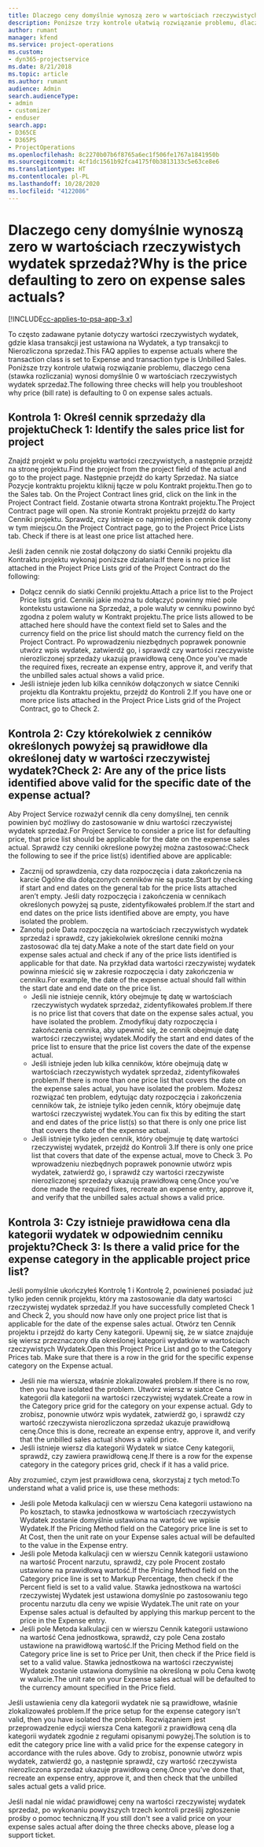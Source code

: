 ```yaml
---
title: Dlaczego ceny domyślnie wynoszą zero w wartościach rzeczywistych wydatek sprzedaż?
description: Poniższe trzy kontrole ułatwią rozwiązanie problemu, dlaczego cena wynosi domyślnie 0 w wartościach rzeczywistych wydatek sprzedaż.
author: rumant
manager: kfend
ms.service: project-operations
ms.custom:
- dyn365-projectservice
ms.date: 8/21/2018
ms.topic: article
ms.author: rumant
audience: Admin
search.audienceType:
- admin
- customizer
- enduser
search.app:
- D365CE
- D365PS
- ProjectOperations
ms.openlocfilehash: 8c2270b07b6f8765a6ec1f506fe1767a1841950b
ms.sourcegitcommit: 4cf1dc1561b92fca4175f0b3813133c5e63ce8e6
ms.translationtype: HT
ms.contentlocale: pl-PL
ms.lasthandoff: 10/28/2020
ms.locfileid: "4122086"
---
```

# <a name="why-is-the-price-defaulting-to-zero-on-expense-sales-actuals"></a><span data-ttu-id="4dd33-103">Dlaczego ceny domyślnie wynoszą zero w wartościach rzeczywistych wydatek sprzedaż?</span><span class="sxs-lookup"><span data-stu-id="4dd33-103">Why is the price defaulting to zero on expense sales actuals?</span></span>

[!INCLUDE[cc-applies-to-psa-app-3.x](../includes/cc-applies-to-psa-app-3x.md)]

<span data-ttu-id="4dd33-104">To często zadawane pytanie dotyczy wartości rzeczywistych wydatek, gdzie klasa transakcji jest ustawiona na Wydatek, a typ transakcji to Nierozliczona sprzedaż.</span><span class="sxs-lookup"><span data-stu-id="4dd33-104">This FAQ applies to expense actuals where the transaction class is set to Expense and transaction type is Unbilled Sales.</span></span> <span data-ttu-id="4dd33-105">Poniższe trzy kontrole ułatwią rozwiązanie problemu, dlaczego cena (stawka rozliczania) wynosi domyślnie 0 w wartościach rzeczywistych wydatek sprzedaż.</span><span class="sxs-lookup"><span data-stu-id="4dd33-105">The following three checks will help you troubleshoot why price (bill rate) is defaulting to 0 on expense sales actuals.</span></span>

## <a name="check-1-identify-the-sales-price-list-for-project"></a><span data-ttu-id="4dd33-106">Kontrola 1: Określ cennik sprzedaży dla projektu</span><span class="sxs-lookup"><span data-stu-id="4dd33-106">Check 1: Identify the sales price list for project</span></span>

<span data-ttu-id="4dd33-107">Znajdź projekt w polu projektu wartości rzeczywistych, a następnie przejdź na stronę projektu.</span><span class="sxs-lookup"><span data-stu-id="4dd33-107">Find the project from the project field of the actual and go to the project page.</span></span> <span data-ttu-id="4dd33-108">Następnie przejdź do karty Sprzedaż. Na siatce Pozycje kontraktu projektu kliknij łącze w polu Kontrakt projektu.</span><span class="sxs-lookup"><span data-stu-id="4dd33-108">Then go to the Sales tab. On the Project Contract lines grid, click on the link in the Project Contract field.</span></span> <span data-ttu-id="4dd33-109">Zostanie otwarta strona Kontrakt projektu.</span><span class="sxs-lookup"><span data-stu-id="4dd33-109">The Project Contract page will open.</span></span> <span data-ttu-id="4dd33-110">Na stronie Kontrakt projektu przejdź do karty Cenniki projektu. Sprawdź, czy istnieje co najmniej jeden cennik dołączony w tym miejscu.</span><span class="sxs-lookup"><span data-stu-id="4dd33-110">On the Project Contract page, go to the Project Price Lists tab. Check if there is at least one price list attached here.</span></span>

<span data-ttu-id="4dd33-111">Jeśli żaden cennik nie został dołączony do siatki Cenniki projektu dla Kontraktu projektu wykonaj poniższe działania:</span><span class="sxs-lookup"><span data-stu-id="4dd33-111">If there is no price list attached in the Project Price Lists grid of the Project Contract do the following:</span></span>

- <span data-ttu-id="4dd33-112">Dołącz cennik do siatki Cenniki projektu.</span><span class="sxs-lookup"><span data-stu-id="4dd33-112">Attach a price list to the Project Price lists grid.</span></span> <span data-ttu-id="4dd33-113">Cenniki jakie można tu dołączyć powinny mieć pole kontekstu ustawione na Sprzedaż, a pole waluty w cenniku powinno być zgodna z polem waluty w Kontrakt projektu.</span><span class="sxs-lookup"><span data-stu-id="4dd33-113">The price lists allowed to be attached here should have the context field set to Sales and the currency field on the price list should match the currency field on the Project Contract.</span></span> <span data-ttu-id="4dd33-114">Po wprowadzeniu niezbędnych poprawek ponownie utwórz wpis wydatek, zatwierdź go, i sprawdź czy wartości rzeczywiste nierozliczonej sprzedaży ukazują prawidłową cenę.</span><span class="sxs-lookup"><span data-stu-id="4dd33-114">Once you’ve made the required fixes, recreate an expense entry, approve it, and verify that the unbilled sales actual shows a valid price.</span></span>
- <span data-ttu-id="4dd33-115">Jeśli istnieje jeden lub kilka cenników dołączonych w siatce Cenniki projektu dla Kontraktu projektu, przejdź do Kontroli 2.</span><span class="sxs-lookup"><span data-stu-id="4dd33-115">If you have one or more price lists attached in the Project Price Lists grid of the Project Contract, go to Check 2.</span></span>

## <a name="check-2-are-any-of-the-price-lists-identified-above-valid-for-the-specific-date-of-the-expense-actual"></a><span data-ttu-id="4dd33-116">Kontrola 2: Czy którekolwiek z cenników określonych powyżej są prawidłowe dla określonej daty w wartości rzeczywistej wydatek?</span><span class="sxs-lookup"><span data-stu-id="4dd33-116">Check 2: Are any of the price lists identified above valid for the specific date of the expense actual?</span></span>

<span data-ttu-id="4dd33-117">Aby Project Service rozważył cennik dla ceny domyślnej, ten cennik powinien być możliwy do zastosowanie w dniu wartości rzeczywistej wydatek sprzedaż.</span><span class="sxs-lookup"><span data-stu-id="4dd33-117">For Project Service to consider a price list for defaulting price, that price list should be applicable for the date on the expense sales actual.</span></span> <span data-ttu-id="4dd33-118">Sprawdź czy cenniki określone powyżej można zastosować:</span><span class="sxs-lookup"><span data-stu-id="4dd33-118">Check the following to see if the price list(s) identified above are applicable:</span></span>

- <span data-ttu-id="4dd33-119">Zacznij od sprawdzenia, czy data rozpoczęcia i data zakończenia na karcie Ogólne dla dołączonych cenników nie są puste.</span><span class="sxs-lookup"><span data-stu-id="4dd33-119">Start by checking if start and end dates on the general tab for the price lists attached aren’t empty.</span></span> <span data-ttu-id="4dd33-120">Jeśli daty rozpoczęcia i zakończenia w cennikach określonych powyżej są puste, zidentyfikowałeś problem.</span><span class="sxs-lookup"><span data-stu-id="4dd33-120">If the start and end dates on the price lists identified above are empty, you have isolated the problem.</span></span> 
- <span data-ttu-id="4dd33-121">Zanotuj pole Data rozpoczęcia na wartościach rzeczywistych wydatek sprzedaż i sprawdź, czy jakiekolwiek określone cenniki można zastosować dla tej daty.</span><span class="sxs-lookup"><span data-stu-id="4dd33-121">Make a note of the start date field on your expense sales actual and check if any of the price lists identified is applicable for that date.</span></span> <span data-ttu-id="4dd33-122">Na przykład data wartości rzeczywistej wydatek powinna mieścić się w zakresie rozpoczęcia i daty zakończenia w cenniku.</span><span class="sxs-lookup"><span data-stu-id="4dd33-122">For example, the date of the expense actual should fall within the start date and end date on the price list.</span></span> 
    - <span data-ttu-id="4dd33-123">Jeśli nie istnieje cennik, który obejmuje tę datę w wartościach rzeczywistych wydatek sprzedaż, zidentyfikowałeś problem.</span><span class="sxs-lookup"><span data-stu-id="4dd33-123">If there is no price list that covers that date on the expense sales actual, you have isolated the problem.</span></span> <span data-ttu-id="4dd33-124">Zmodyfikuj daty rozpoczęcia i zakończenia cennika, aby upewnić się, że cennik obejmuje datę wartości rzeczywistej wydatek.</span><span class="sxs-lookup"><span data-stu-id="4dd33-124">Modify the start and end dates of the price list to ensure that the price list covers the date of the expense actual.</span></span> 
    - <span data-ttu-id="4dd33-125">Jeśli istnieje jeden lub kilka cenników, które obejmują datę w wartościach rzeczywistych wydatek sprzedaż, zidentyfikowałeś problem.</span><span class="sxs-lookup"><span data-stu-id="4dd33-125">If there is more than one price list that covers the date on the expense sales actual, you have isolated the problem.</span></span> <span data-ttu-id="4dd33-126">Możesz rozwiązać ten problem, edytując daty rozpoczęcia i zakończenia cenników tak, że istnieje tylko jeden cennik, który obejmuje datę wartości rzeczywistej wydatek.</span><span class="sxs-lookup"><span data-stu-id="4dd33-126">You can fix this by editing the start and end dates of the price list(s) so that there is only one price list that covers the date of the expense actual.</span></span> 
    - <span data-ttu-id="4dd33-127">Jeśli istnieje tylko jeden cennik, który obejmuje tę datę wartości rzeczywistej wydatek, przejdź do Kontroli 3.</span><span class="sxs-lookup"><span data-stu-id="4dd33-127">If there is only one price list that covers that date of the expense actual, move to Check 3.</span></span>
<span data-ttu-id="4dd33-128">Po wprowadzeniu niezbędnych poprawek ponownie utwórz wpis wydatek, zatwierdź go, i sprawdź czy wartości rzeczywiste nierozliczonej sprzedaży ukazują prawidłową cenę.</span><span class="sxs-lookup"><span data-stu-id="4dd33-128">Once you’ve done made the required fixes, recreate an expense entry, approve it, and verify that the unbilled sales actual shows a valid price.</span></span>

## <a name="check-3-is-there-a-valid-price-for-the-expense-category-in-the-applicable-project-price-list"></a><span data-ttu-id="4dd33-129">Kontrola 3: Czy istnieje prawidłowa cena dla kategorii wydatek w odpowiednim cenniku projektu?</span><span class="sxs-lookup"><span data-stu-id="4dd33-129">Check 3: Is there a valid price for the expense category in the applicable project price list?</span></span> 

<span data-ttu-id="4dd33-130">Jeśli pomyślnie ukończyłeś Kontrolę 1 i Kontrolę 2, powinieneś posiadać już tylko jeden cennik projektu, który ma zastosowanie dla daty wartości rzeczywistej wydatek sprzedaż.</span><span class="sxs-lookup"><span data-stu-id="4dd33-130">If you have successfully completed Check 1 and Check 2, you should now have only one project price list that is applicable for the date of the expense sales actual.</span></span> <span data-ttu-id="4dd33-131">Otwórz ten Cennik projektu i przejdź do karty Ceny kategorii. Upewnij się, że w siatce znajduje się wiersz przeznaczony dla określonej kategorii wydatków w wartościach rzeczywistych Wydatek.</span><span class="sxs-lookup"><span data-stu-id="4dd33-131">Open this Project Price List and go to the Category Prices tab. Make sure that there is a row in the grid for the specific expense category on the Expense actual.</span></span>
 
- <span data-ttu-id="4dd33-132">Jeśli nie ma wiersza, właśnie zlokalizowałeś problem.</span><span class="sxs-lookup"><span data-stu-id="4dd33-132">If there is no row, then you have isolated the problem.</span></span> <span data-ttu-id="4dd33-133">Utwórz wiersz w siatce Cena kategorii dla kategorii na wartości rzeczywistej wydatek.</span><span class="sxs-lookup"><span data-stu-id="4dd33-133">Create a row in the Category price grid for the category on your expense actual.</span></span> <span data-ttu-id="4dd33-134">Gdy to zrobisz, ponownie utwórz wpis wydatek, zatwierdź go, i sprawdź czy wartość rzeczywista nierozliczona sprzedaż ukazuje prawidłową cenę.</span><span class="sxs-lookup"><span data-stu-id="4dd33-134">Once this is done, recreate an expense entry, approve it, and verify that the unbilled sales actual shows a valid price.</span></span> 
- <span data-ttu-id="4dd33-135">Jeśli istnieje wiersz dla kategorii Wydatek w siatce Ceny kategorii, sprawdź, czy zawiera prawidłową cenę.</span><span class="sxs-lookup"><span data-stu-id="4dd33-135">If there is a row for the expense category in the category prices grid, check if it has a valid price.</span></span>

<span data-ttu-id="4dd33-136">Aby zrozumieć, czym jest prawidłowa cena, skorzystaj z tych metod:</span><span class="sxs-lookup"><span data-stu-id="4dd33-136">To understand what a valid price is, use these methods:</span></span>

- <span data-ttu-id="4dd33-137">Jeśli pole Metoda kalkulacji cen w wierszu Cena kategorii ustawiono na Po kosztach, to stawka jednostkowa w wartościach rzeczywistych Wydatek zostanie domyślnie ustawiona na wartość we wpisie Wydatek.</span><span class="sxs-lookup"><span data-stu-id="4dd33-137">If the Pricing Method field on the Category price line is set to At Cost, then the unit rate on your Expense sales actual will be defaulted to the value in the Expense entry.</span></span>
- <span data-ttu-id="4dd33-138">Jeśli pole Metoda kalkulacji cen w wierszu Cennik kategorii ustawiono na wartość Procent narzutu, sprawdź, czy pole Procent zostało ustawione na prawidłową wartość.</span><span class="sxs-lookup"><span data-stu-id="4dd33-138">If the Pricing Method field on the Category price line is set to Markup Percentage, then check if the Percent field is set to a valid value.</span></span> <span data-ttu-id="4dd33-139">Stawka jednostkowa na wartości rzeczywistej Wydatek jest ustawiona domyślnie po zastosowaniu tego procentu narzutu dla ceny we wpisie Wydatek.</span><span class="sxs-lookup"><span data-stu-id="4dd33-139">The unit rate on your Expense sales actual is defaulted by applying this markup percent to the price in the Expense entry.</span></span>
- <span data-ttu-id="4dd33-140">Jeśli pole Metoda kalkulacji cen w wierszu Cennik kategorii ustawiono na wartość Cena jednostkowa, sprawdź, czy pole Cena zostało ustawione na prawidłową wartość.</span><span class="sxs-lookup"><span data-stu-id="4dd33-140">If the Pricing Method field on the Category price line is set to Price per Unit, then check if the Price field is set to a valid value.</span></span> <span data-ttu-id="4dd33-141">Stawka jednostkowa na wartości rzeczywistej Wydatek zostanie ustawiona domyślnie na określoną w polu Cena kwotę w walucie.</span><span class="sxs-lookup"><span data-stu-id="4dd33-141">The unit rate on your Expense sales actual will be defaulted to the currency amount specified in the Price field.</span></span>

<span data-ttu-id="4dd33-142">Jeśli ustawienia ceny dla kategorii wydatek nie są prawidłowe, właśnie zlokalizowałeś problem.</span><span class="sxs-lookup"><span data-stu-id="4dd33-142">If the price setup for the expense category isn't valid, then you have isolated the problem.</span></span> <span data-ttu-id="4dd33-143">Rozwiązaniem jest przeprowadzenie edycji wiersza Cena kategorii z prawidłową ceną dla kategorii wydatek zgodnie z regułami opisanymi powyżej.</span><span class="sxs-lookup"><span data-stu-id="4dd33-143">The solution is to edit the category price line with a valid price for the expense category in accordance with the rules above.</span></span> <span data-ttu-id="4dd33-144">Gdy to zrobisz, ponownie utwórz wpis wydatek, zatwierdź go, a następnie sprawdź, czy wartość rzeczywista nierozliczona sprzedaż ukazuje prawidłową cenę.</span><span class="sxs-lookup"><span data-stu-id="4dd33-144">Once you’ve done that, recreate an expense entry, approve it, and then check that the unbilled sales actual gets a valid price.</span></span>

<span data-ttu-id="4dd33-145">Jeśli nadal nie widać prawidłowej ceny na wartości rzeczywistej wydatek sprzedaż, po wykonaniu powyższych trzech kontroli prześlij zgłoszenie prośby o pomoc techniczną.</span><span class="sxs-lookup"><span data-stu-id="4dd33-145">If you still don't see a valid price on your expense sales actual after doing the three checks above, please log a support ticket.</span></span>


